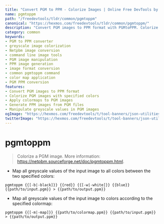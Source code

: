```yaml
---
title: "Convert PGM to PPM - Colorize Images | Online Free DevTools by Hexmos"
name: pgmtoppm
path: "/freedevtools/tldr/common/pgmtoppm"
canonical: "https://hexmos.com/freedevtools/tldr/common/pgmtoppm/"
description: "Convert PGM images to PPM format with PGMtoPPM. Colorize greyscale images and apply color maps easily. Free online tool, no registration required."
category: common
keywords:
- PGM to PPM converter
- greyscale image colorization
- Netpbm image conversion
- command line image tools
- PGM image manipulation
- PPM image generation
- image format conversion
- common pgmtoppm command
- color map application
- PGM PPM conversion
features:
- Convert PGM images to PPM format
- Colorize PGM images with specified colors
- Apply colormaps to PGM images
- Generate PPM images from PGM files
- Manipulate greyscale values in PGM images
ogImage: "https://hexmos.com/freedevtools/t/tool-banners/json-utilities-banner.png"
twitterImage: "https://hexmos.com/freedevtools/t/tool-banners/json-utilities-banner.png"
---
```


# pgmtoppm

> Colorize a PGM image.
> More information: <https://netpbm.sourceforge.net/doc/pgmtoppm.html>.

- Map all greyscale values of the input image to all colors between the two specified colors:

`pgmtoppm {{[-b|-black]}} {{red}} {{[-w|-white]}} {{blue}} {{path/to/input.pgm}} > {{path/to/output.ppm}}`

- Map all greyscale values of the input image to colors according to the specified colormap:

`pgmtoppm {{[-m|-map]}} {{path/to/colormap.ppm}} {{path/to/input.pgm}} > {{path/to/output.ppm}}`
